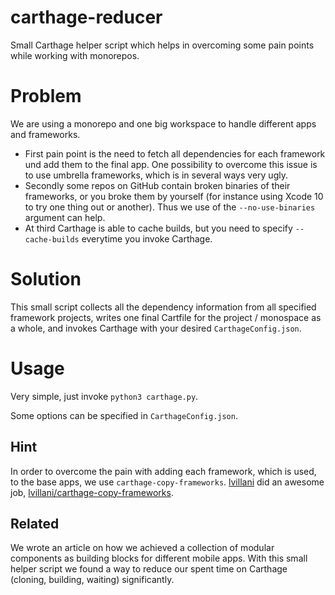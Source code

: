 # carthage-reducer

Small Carthage helper script which helps in overcoming some pain points while working with monorepos.

# Problem

We are using a monorepo and one big workspace to handle different apps and frameworks.

- First pain point is the need to fetch all dependencies for each framework und add them to the final app. One possibility to overcome this issue is to use umbrella frameworks, which is in several ways very ugly.
- Secondly some repos on GitHub contain broken binaries of their frameworks, or you broke them by yourself (for instance using Xcode 10 to try one thing out or another). Thus we use of the `--no-use-binaries` argument can help.
- At third Carthage is able to cache builds, but you need to specify `--cache-builds` everytime you invoke Carthage.

# Solution

This small script collects all the dependency information from all specified framework projects, writes one final Cartfile for the project / monospace as a whole, and invokes Carthage with your desired `CarthageConfig.json`.

# Usage

Very simple, just invoke `python3 carthage.py`.

Some options can be specified in `CarthageConfig.json`.

## Hint

In order to overcome the pain with adding each framework, which is used, to the base apps, we use `carthage-copy-frameworks`. [lvillani](https://github.com/lvillani) did an awesome job, [lvillani/carthage-copy-frameworks](https://github.com/lvillani/carthage-copy-frameworks).

## Related

We wrote an article on how we achieved a collection of modular components as building blocks for different mobile apps. With this small helper script we found a way to reduce our spent time on Carthage (cloning, building, waiting) significantly.

